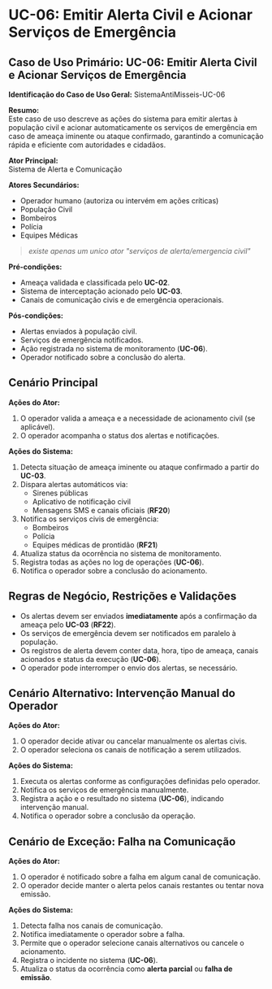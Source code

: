 # UC-06: Emitir Alerta Civil e Acionar Serviços de Emergência

## Caso de Uso Primário: UC-06: Emitir Alerta Civil e Acionar Serviços de Emergência

**Identificação do Caso de Uso Geral:** SistemaAntiMisseis-UC-06

**Resumo:**  
Este caso de uso descreve as ações do sistema para emitir alertas à população civil e acionar automaticamente os serviços de emergência em caso de ameaça iminente ou ataque confirmado, garantindo a comunicação rápida e eficiente com autoridades e cidadãos.

**Ator Principal:**  
Sistema de Alerta e Comunicação

**Atores Secundários:**  
- Operador humano (autoriza ou intervém em ações críticas)  
- População Civil
- Bombeiros
- Polícia
- Equipes Médicas
> _existe apenas um unico ator "serviços de alerta/emergencia civil"_

**Pré-condições:**  
- Ameaça validada e classificada pelo **UC-02**.  
- Sistema de interceptação acionado pelo **UC-03**.  
- Canais de comunicação civis e de emergência operacionais.

**Pós-condições:**  
- Alertas enviados à população civil.  
- Serviços de emergência notificados.  
- Ação registrada no sistema de monitoramento (**UC-06**).  
- Operador notificado sobre a conclusão do alerta.

## Cenário Principal

**Ações do Ator:**  
1. O operador valida a ameaça e a necessidade de acionamento civil (se aplicável).  
2. O operador acompanha o status dos alertas e notificações.

**Ações do Sistema:**  
1. Detecta situação de ameaça iminente ou ataque confirmado a partir do **UC-03**.  
2. Dispara alertas automáticos via:
   - Sirenes públicas  
   - Aplicativo de notificação civil  
   - Mensagens SMS e canais oficiais (**RF20**)  
3. Notifica os serviços civis de emergência:
   - Bombeiros  
   - Polícia  
   - Equipes médicas de prontidão (**RF21**)  
4. Atualiza status da ocorrência no sistema de monitoramento.  
5. Registra todas as ações no log de operações (**UC-06**).  
6. Notifica o operador sobre a conclusão do acionamento.

## Regras de Negócio, Restrições e Validações

- Os alertas devem ser enviados **imediatamente** após a confirmação da ameaça pelo **UC-03** (**RF22**).  
- Os serviços de emergência devem ser notificados em paralelo à população.  
- Os registros de alerta devem conter data, hora, tipo de ameaça, canais acionados e status da execução (**UC-06**).  
- O operador pode interromper o envio dos alertas, se necessário.

## Cenário Alternativo: Intervenção Manual do Operador

**Ações do Ator:**  
1. O operador decide ativar ou cancelar manualmente os alertas civis.  
2. O operador seleciona os canais de notificação a serem utilizados.

**Ações do Sistema:**  
1. Executa os alertas conforme as configurações definidas pelo operador.  
2. Notifica os serviços de emergência manualmente.  
3. Registra a ação e o resultado no sistema (**UC-06**), indicando intervenção manual.  
4. Notifica o operador sobre a conclusão da operação.

## Cenário de Exceção: Falha na Comunicação

**Ações do Ator:**  
1. O operador é notificado sobre a falha em algum canal de comunicação.  
2. O operador decide manter o alerta pelos canais restantes ou tentar nova emissão.

**Ações do Sistema:**  
1. Detecta falha nos canais de comunicação.  
2. Notifica imediatamente o operador sobre a falha.  
3. Permite que o operador selecione canais alternativos ou cancele o acionamento.  
4. Registra o incidente no sistema (**UC-06**).  
5. Atualiza o status da ocorrência como **alerta parcial** ou **falha de emissão**.
